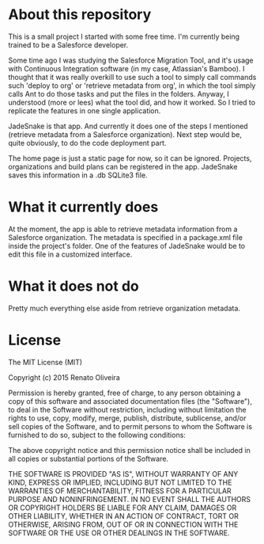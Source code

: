 # About this repository
This is a small project I started with some free time. I'm currently being trained to be a Salesforce developer.

Some time ago I was studying the Salesforce Migration Tool, and it's usage with Continuous Integration software (in my case, Atlassian's Bamboo). I thought that it was really overkill to use such a tool to simply call commands such 'deploy to org' or 'retrieve metadata from org', in which the tool simply calls Ant to do those tasks and put the files in the folders.
Anyway, I understood (more or lees) what the tool did, and how it worked. So I tried to replicate the features in one single application.

JadeSnake is that app. And currently it does one of the steps I mentioned (retrieve metadata from a Salesforce organization). Next step would be, quite obviously, to do the code deployment part.

The home page is just a static page for now, so it can be ignored. Projects, organizations and build plans can be registered in the app. JadeSnake saves this information in a .db SQLite3 file.

# What it currently does

At the moment, the app is able to retrieve metadata information from a Salesforce organization. The metadata is specified in a package.xml file inside the project's folder. One of the features of JadeSnake would be to edit this file in a customized interface.

# What it does not do

Pretty much everything else aside from retrieve organization metadata.

# License

The MIT License (MIT)

Copyright (c) 2015 Renato Oliveira

Permission is hereby granted, free of charge, to any person obtaining a copy
of this software and associated documentation files (the "Software"), to deal
in the Software without restriction, including without limitation the rights
to use, copy, modify, merge, publish, distribute, sublicense, and/or sell
copies of the Software, and to permit persons to whom the Software is
furnished to do so, subject to the following conditions:

The above copyright notice and this permission notice shall be included in
all copies or substantial portions of the Software.

THE SOFTWARE IS PROVIDED "AS IS", WITHOUT WARRANTY OF ANY KIND, EXPRESS OR
IMPLIED, INCLUDING BUT NOT LIMITED TO THE WARRANTIES OF MERCHANTABILITY,
FITNESS FOR A PARTICULAR PURPOSE AND NONINFRINGEMENT. IN NO EVENT SHALL THE
AUTHORS OR COPYRIGHT HOLDERS BE LIABLE FOR ANY CLAIM, DAMAGES OR OTHER
LIABILITY, WHETHER IN AN ACTION OF CONTRACT, TORT OR OTHERWISE, ARISING FROM,
OUT OF OR IN CONNECTION WITH THE SOFTWARE OR THE USE OR OTHER DEALINGS IN
THE SOFTWARE.
